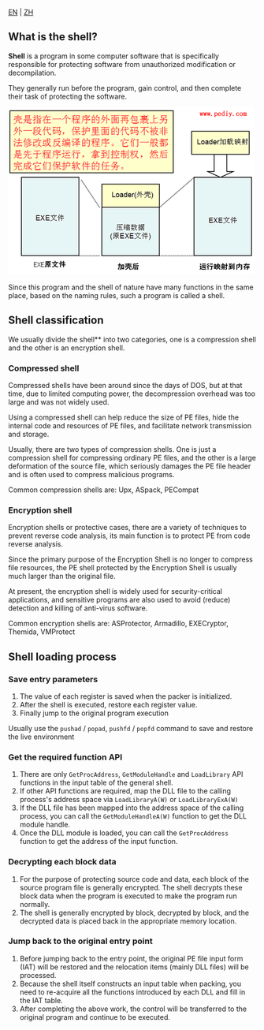 [EN](./packer-introduction.md) | [ZH](./packer-introduction-zh.md)
## What is the shell?


**Shell** is a program in some computer software that is specifically responsible for protecting software from unauthorized modification or decompilation.


They generally run before the program, gain control, and then complete their task of protecting the software.


![](./figure/what_is_pack.png)



Since this program and the shell of nature have many functions in the same place, based on the naming rules, such a program is called a shell.


## Shell classification


We usually divide the shell** into two categories, one is a compression shell and the other is an encryption shell.


### Compressed shell


Compressed shells have been around since the days of DOS, but at that time, due to limited computing power, the decompression overhead was too large and was not widely used.


Using a compressed shell can help reduce the size of PE files, hide the internal code and resources of PE files, and facilitate network transmission and storage.


Usually, there are two types of compression shells. One is just a compression shell for compressing ordinary PE files, and the other is a large deformation of the source file, which seriously damages the PE file header and is often used to compress malicious programs.


Common compression shells are: Upx, ASpack, PECompat


### Encryption shell


Encryption shells or protective cases, there are a variety of techniques to prevent reverse code analysis, its main function is to protect PE from code reverse analysis.


Since the primary purpose of the Encryption Shell is no longer to compress file resources, the PE shell protected by the Encryption Shell is usually much larger than the original file.


At present, the encryption shell is widely used for security-critical applications, and sensitive programs are also used to avoid (reduce) detection and killing of anti-virus software.


Common encryption shells are: ASProtector, Armadillo, EXECryptor, Themida, VMProtect


## Shell loading process


### Save entry parameters


1. The value of each register is saved when the packer is initialized.
2. After the shell is executed, restore each register value.
3. Finally jump to the original program execution


Usually use the `pushad` / `popad`, `pushfd` / `popfd` command to save and restore the live environment


### Get the required function API


1. There are only `GetProcAddress`, `GetModuleHandle` and `LoadLibrary` API functions in the input table of the general shell.
2. If other API functions are required, map the DLL file to the calling process&#39;s address space via `LoadLibraryA(W)` or `LoadLibraryExA(W)`
3. If the DLL file has been mapped into the address space of the calling process, you can call the `GetModuleHandleA(W)` function to get the DLL module handle.
4. Once the DLL module is loaded, you can call the `GetProcAddress` function to get the address of the input function.


### Decrypting each block data


1. For the purpose of protecting source code and data, each block of the source program file is generally encrypted. The shell decrypts these block data when the program is executed to make the program run normally.
2. The shell is generally encrypted by block, decrypted by block, and the decrypted data is placed back in the appropriate memory location.


### Jump back to the original entry point


1. Before jumping back to the entry point, the original PE file input form (IAT) will be restored and the relocation items (mainly DLL files) will be processed.
2. Because the shell itself constructs an input table when packing, you need to re-acquire all the functions introduced by each DLL and fill in the IAT table.
3. After completing the above work, the control will be transferred to the original program and continue to be executed.